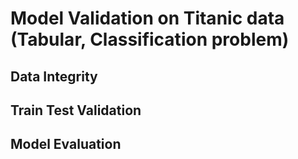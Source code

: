 # Model Validation on Titanic data (Tabular, Classification problem)

## Data Integrity

## Train Test Validation

## Model Evaluation


